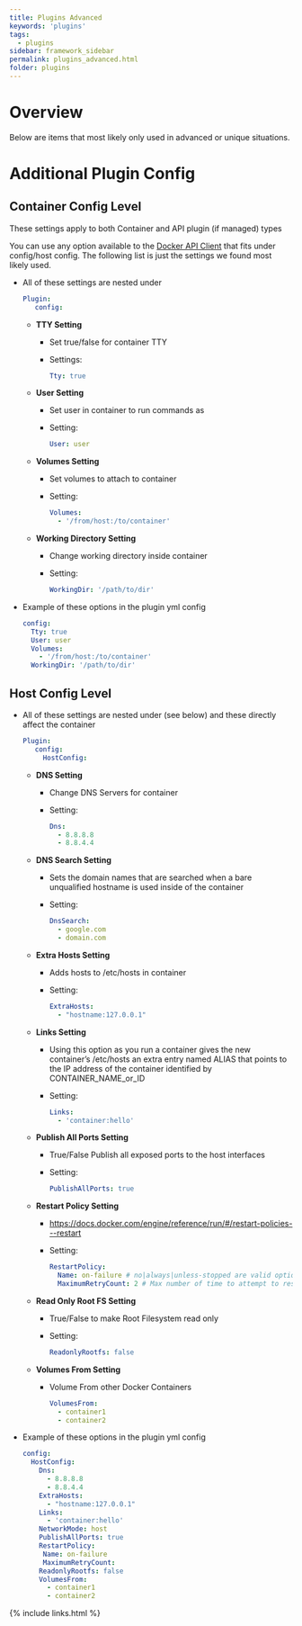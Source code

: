 ```yaml
---
title: Plugins Advanced
keywords: 'plugins'
tags:
  - plugins
sidebar: framework_sidebar
permalink: plugins_advanced.html
folder: plugins
---
```


# Overview

Below are items that most likely only used in advanced or unique situations.

# Additional Plugin Config

## Container Config Level

These settings apply to both Container and API plugin (if managed) types

You can use any option available to the [Docker API Client](https://github.com/swipely/docker-api) that fits under config/host config. The following list is just the settings we found most likely used.

-   All of these settings are nested under

    ```yaml
    Plugin:
       config:
    ```

    -   **TTY Setting**
        -   Set true/false for container TTY
        -   Settings:

            ```yaml
            Tty: true
            ```

    -   **User Setting**
        -   Set user in container to run commands as
        -   Setting:

            ```yaml
            User: user
            ```

    -   **Volumes Setting**
        -   Set volumes to attach to container
        -   Setting:

            ```yaml
            Volumes:
              - '/from/host:/to/container'
            ```

    -   **Working Directory Setting**
        -   Change working directory inside container
        -   Setting:

            ```yaml
            WorkingDir: '/path/to/dir'
            ```

-   Example of these options in the plugin yml config

    ```yaml
    config:
      Tty: true
      User: user
      Volumes:
        - '/from/host:/to/container'
      WorkingDir: '/path/to/dir'
    ```

## Host Config Level

-   All of these settings are nested under (see below) and these directly affect the container

    ```yaml
    Plugin:
       config:
         HostConfig:
    ```

    -   **DNS Setting**
        -   Change DNS Servers for container
        -   Setting:

            ```yaml
            Dns:
              - 8.8.8.8
              - 8.8.4.4
            ```

    -   **DNS Search Setting**
        -   Sets the domain names that are searched when a bare unqualified hostname is used inside of the container
        -   Setting:

            ```yaml
            DnsSearch:
              - google.com
              - domain.com
            ```

    -   **Extra Hosts Setting**
        -   Adds hosts to /etc/hosts in container
        -   Setting:

            ```yaml
            ExtraHosts:
              - "hostname:127.0.0.1"
            ```

    -   **Links Setting**
        -   Using this option as you run a container gives the new container’s /etc/hosts an extra entry named ALIAS that points to the IP address of the container identified by CONTAINER_NAME_or_ID
        -   Setting:

            ```yaml
            Links:
              - 'container:hello'
            ```

    -   **Publish All Ports Setting**
        -   True/False Publish all exposed ports to the host interfaces
        -   Setting:

            ```yaml
            PublishAllPorts: true
            ```

    -   **Restart Policy Setting**
        -   <https://docs.docker.com/engine/reference/run/#/restart-policies---restart>
        -   Setting:

            ```yaml
            RestartPolicy:
              Name: on-failure # no|always|unless-stopped are valid options. on-failure requires MaximumRetryCount
              MaximumRetryCount: 2 # Max number of time to attempt to restart container/plugin before quiting
            ```

    -   **Read Only Root FS Setting**
        -   True/False to make Root Filesystem read only
        -   Setting:

            ```yaml
            ReadonlyRootfs: false
            ```

    -   **Volumes From Setting**
        -   Volume From other Docker Containers

            ```yaml
            VolumesFrom:
              - container1
              - container2
            ```

-   Example of these options in the plugin yml config

    ```yaml
    config:
      HostConfig:
        Dns:
          - 8.8.8.8
          - 8.8.4.4
        ExtraHosts:
          - "hostname:127.0.0.1"
        Links:
          - 'container:hello'
        NetworkMode: host
        PublishAllPorts: true
        RestartPolicy:
         Name: on-failure
         MaximumRetryCount:
        ReadonlyRootfs: false
        VolumesFrom:
          - container1
          - container2
    ```

{% include links.html %}
